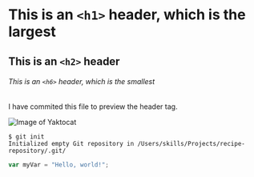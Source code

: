 # This is an `<h1>` header, which is the largest

## This is an `<h2>` header

###### This is an `<h6>` header, which is the smallest


I have commited this file to preview the header tag.

![Image of Yaktocat](https://octodex.github.com/images/yaktocat.png)

```
$ git init
Initialized empty Git repository in /Users/skills/Projects/recipe-repository/.git/
```

``` javascript
var myVar = "Hello, world!";
```
